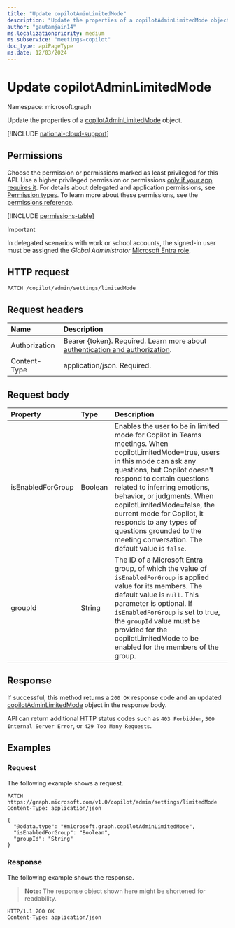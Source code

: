 ```yaml
---
title: "Update copilotAminLimitedMode"
description: "Update the properties of a copilotAdminLimitedMode object."
author: "gautamjain14"
ms.localizationpriority: medium
ms.subservice: "meetings-copilot"
doc_type: apiPageType
ms.date: 12/03/2024
---
```


# Update copilotAdminLimitedMode

Namespace: microsoft.graph

Update the properties of a [copilotAdminLimitedMode](../resources/copilotadminlimitedmode.md) object.

[!INCLUDE [national-cloud-support](../../includes/global-only.md)]

## Permissions

Choose the permission or permissions marked as least privileged for this API. Use a higher privileged permission or permissions [only if your app requires it](/graph/permissions-overview#best-practices-for-using-microsoft-graph-permissions). For details about delegated and application permissions, see [Permission types](/graph/permissions-overview#permission-types). To learn more about these permissions, see the [permissions reference](/graph/permissions-reference).

<!-- {
  "blockType": "permissions",
  "name": "copilotadminlimitedmode-update-permissions"
}
-->

<!-- { "blockType": "permissions", "name": "copilotadminlimitedmode_update" } -->
[!INCLUDE [permissions-table](../includes/permissions/copilotadminlimitedmode-update-permissions.md)]

> [!IMPORTANT]
> 
> In delegated scenarios with work or school accounts, the signed-in user must be assigned the *Global Administrator* [Microsoft Entra role](/entra/identity/role-based-access-control/permissions-reference?toc=%2Fgraph%2Ftoc.json).

## HTTP request

<!-- {
  "blockType": "ignored"
}
-->
``` http
PATCH /copilot/admin/settings/limitedMode
```

## Request headers

|Name|Description|
|:---|:---|
|Authorization|Bearer {token}. Required. Learn more about [authentication and authorization](/graph/auth/auth-concepts).|
|Content-Type|application/json. Required.|

## Request body

|Property|Type|Description|
|:---|:---|:---|
|isEnabledForGroup|Boolean|Enables the user to be in limited mode for Copilot in Teams meetings. When copilotLimitedMode=true, users in this mode can ask any questions, but Copilot doesn't respond to certain questions related to inferring emotions, behavior, or judgments. When copilotLimitedMode=false, the current mode for Copilot, it responds to any types of questions grounded to the meeting conversation. The default value is `false`.|
|groupId|String|The ID of a Microsoft Entra group, of which the value of `isEnabledForGroup` is applied value for its members. The default value is `null`. This parameter is optional. If `isEnabledForGroup` is set to true, the `groupId` value must be provided for the copilotLimitedMode to be enabled for the members of the group.|

## Response

If successful, this method returns a `200 OK` response code and an updated [copilotAdminLimitedMode](../resources/copilotadminlimitedmode.md) object in the response body.

API can return additional HTTP status codes such as `403 Forbidden`, `500 Internal Server Error`, or `429 Too Many Requests`.

## Examples

### Request

The following example shows a request.

<!-- {
  "blockType": "request",
  "name": "update_copilotadminlimitedmode"
}
-->
``` http
PATCH https://graph.microsoft.com/v1.0/copilot/admin/settings/limitedMode
Content-Type: application/json

{
  "@odata.type": "#microsoft.graph.copilotAdminLimitedMode",
  "isEnabledForGroup": "Boolean",
  "groupId": "String"
}
```

### Response

The following example shows the response.
>**Note:** The response object shown here might be shortened for readability.
<!-- {
  "blockType": "response",
  "truncated": true
}
-->
``` http
HTTP/1.1 200 OK
Content-Type: application/json
```

